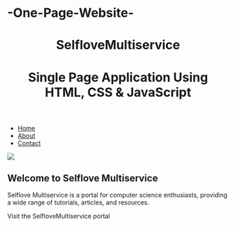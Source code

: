 # -One-Page-Website-
<!DOCTYPE html>
<html lang="en">
<head>
	<meta charset="UTF-8">
	<meta name="viewport" content=
"width=device-width, initial-scale=1.0">
	<link rel="stylesheet" href="style.css">
	<title>SPA app</title>
</head>
<body>
	<div id="app">
		<header>
			<h1>
				SelfloveMultiservice
			</h1>
			<h1>
				Single Page Application Using
				HTML, CSS & JavaScript
			</h1>
		</header>
		<nav>
			<ul>
				<li>
					<a href="#" onclick=
					"changeContent('home')">
						Home
					</a>
				</li>
				<li>
					<a href="#" onclick=
					"changeContent('about')">
						About
					</a>
				</li>
				<li>
					<a href="#" onclick=
					"changeContent('contact')">
						Contact
					</a>
				</li>
			</ul>
		</nav>
		<main>
			<div id="content">
				<img src=
"https://media.selflove.org/wp-content/uploads/selflove-12.png">
				<h2>Welcome to Selflove Multiservice</h2>
				<p>
					Selflove Multiservice is a portal for computer
					science enthusiasts, providing a wide range of
					tutorials, articles, and resources.
				</p>
				<p>
					Visit the SelfloveMultiservice portal
					<a href="https://www.selfovemultiservice.com
						here
					</a>.
				</p>
			</div>
		</main>
	</div>
	<script src="script.js"></script>
</body>
</html>
